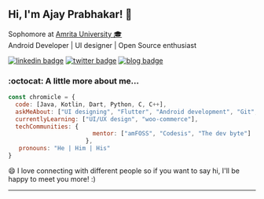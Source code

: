 <h2> Hi, I'm Ajay Prabhakar! 👋</h2>

<p>Sophomore at <a href="http://amrita.edu">Amrita University 🎓</a>
</br>Android Developer | UI designer | Open Source enthusiast</a>
</em></p>

[![linkedin badge](https://img.shields.io/badge/linkedin-chromicle-0077b5?style=flat-square&logo=linkedin)](https://www.linkedin.com/in/chromicle/)
[![twitter badge](https://img.shields.io/badge/twitter-@chromicle_3-1da1f2?style=flat-square&logo=twitter)](https://twitter.com/chromicle_3)
[![blog badge](https://img.shields.io/badge/chromicle.github.io/blog-1f425f?style=flat-square)](https://chromicle.github.io/blog)



### :octocat: A little more about me...  

```javascript
const chromicle = {
  code: [Java, Kotlin, Dart, Python, C, C++],
  askMeAbout: ["UI designing", "Flutter", "Android development", "Git", "Open-source"],
  currentlyLearning: ["UI/UX design", "woo-commerce"],
  techCommunities: {
                        mentor: ["amFOSS", "Codesis", "The dev byte"]
                      },
   pronouns: "He | Him | His"
}
```

😄 I love connecting with different people so if you want to say hi, I'll be happy to meet you more!</b> :)

---
